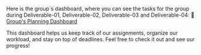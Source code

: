 Here is the group´s dashboard, where you can see the tasks for the group during Deliverable-01, Deliverable-02, Deliverable-03 and Deliverable-04: 
🔗 [Group's Planning Dashboard](https://github.com/users/javpalgon/projects/1/views/2)

This dashboard helps us keep track of our assignments, organize our workload, and stay on top of deadlines. Feel free to check it out and see our progress!
